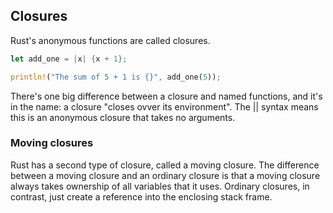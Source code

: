 ## Closures
Rust's anonymous functions are called closures. 

```rust
let add_one = |x| {x + 1};

println!("The sum of 5 + 1 is {}", add_one(5));
```

There's one big difference between a closure and named functions, and it's in the name: a closure "closes ovver its environment".
The || syntax means this is an anonymous closure that takes no arguments. 


### Moving closures
Rust has a second type of closure, called a moving closure. 
The difference between a moving closure and an ordinary closure is that a moving closure always takes ownership of all variables that it uses. Ordinary closures, in contrast, just create a reference into the enclosing stack frame. 